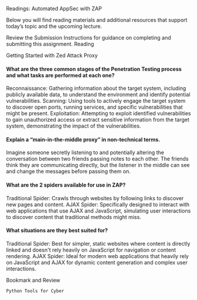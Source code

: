 
Readings: Automated AppSec with ZAP

Below you will find reading materials and additional resources that support today’s topic and the upcoming lecture.

Review the Submission Instructions for guidance on completing and submitting this assignment.
Reading

Getting Started with Zed Attack Proxy

 ####   What are the three common stages of the Penetration Testing process and what tasks are performed at each one?
Reconnaissance: Gathering information about the target system, including publicly available data, to understand the environment and identify potential vulnerabilities.
Scanning: Using tools to actively engage the target system to discover open ports, running services, and specific vulnerabilities that might be present.
Exploitation: Attempting to exploit identified vulnerabilities to gain unauthorized access or extract sensitive information from the target system, demonstrating the impact of the vulnerabilities.

####    Explain a “main-in-the-middle proxy” in non-technical terms.
 Imagine someone secretly listening to and potentially altering the conversation between two friends passing notes to each other. The friends think they are communicating directly, but the listener in the middle can see and change the messages before passing them on.
  ####  What are the 2 spiders available for use in ZAP?
Traditional Spider: Crawls through websites by following links to discover new pages and content.
AJAX Spider: Specifically designed to interact with web applications that use AJAX and JavaScript, simulating user interactions to discover content that traditional methods might miss.
####  What situations are they best suited for?
Traditional Spider: Best for simpler, static websites where content is directly linked and doesn't rely heavily on JavaScript for navigation or content rendering.
AJAX Spider: Ideal for modern web applications that heavily rely on JavaScript and AJAX for dynamic content generation and complex user interactions.




Bookmark and Review

    Python Tools for Cyber

